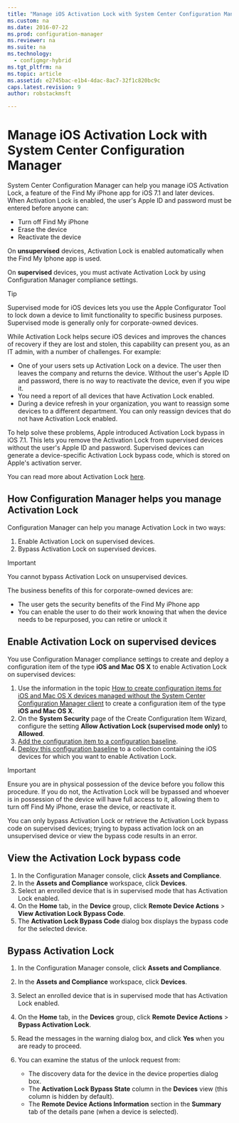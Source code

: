 ```yaml
---
title: "Manage iOS Activation Lock with System Center Configuration Manager"
ms.custom: na
ms.date: 2016-07-22
ms.prod: configuration-manager
ms.reviewer: na
ms.suite: na
ms.technology: 
  - configmgr-hybrid
ms.tgt_pltfrm: na
ms.topic: article
ms.assetid: e2745bac-e1b4-4dac-8ac7-32f1c820bc9c
caps.latest.revision: 9
author: robstackmsft

---
```

# Manage iOS Activation Lock with System Center Configuration Manager
  
System Center Configuration Manager can help you manage iOS Activation Lock, a feature of the Find My iPhone app for iOS 7.1 and later devices. When Activation Lock is enabled, the user's Apple ID and password must be entered before anyone can:

- Turn off Find My iPhone
- Erase the device
- Reactivate the device

On **unsupervised** devices, Activation Lock is enabled automatically when the Find My Iphone app is used.

On **supervised** devices, you must activate Activation Lock by using Configuration Manager compliance settings.

> [!TIP]
> Supervised mode for iOS devices lets you use the Apple Configurator Tool to lock down a device to limit functionality to specific business purposes. Supervised mode is generally only for corporate-owned devices.

While Activation Lock helps secure iOS devices and improves the chances of recovery if they are lost and stolen, this capability can present you, as an IT admin, with a number of challenges. For example:

- One of your users sets up Activation Lock on a device. The user then leaves the company and returns the device. Without the user's Apple ID and password, there is no way to reactivate the device, even if you wipe it.
- You need a report of all devices that have Activation Lock enabled.
- During a device refresh in your organization, you want to reassign some devices to a different department. You can only reassign devices that do not have Activation Lock enabled.


To help solve these problems, Apple introduced Activation Lock bypass in iOS 7.1. This lets you remove the Activation Lock from supervised devices without the user's Apple ID and password. Supervised devices can generate a device-specific Activation Lock bypass code, which is stored on Apple's activation server.

You can read more about Activation Lock [here](https://support.apple.com/HT201365).

## How Configuration Manager helps you manage Activation Lock

Configuration Manager can help you manage Activation Lock in two ways:

1. Enable Activation Lock on supervised devices.
2. Bypass Activation Lock on supervised devices.

> [!IMPORTANT]
> You cannot bypass Activation Lock on unsupervised devices.

The business benefits of this for corporate-owned devices are:



- The user gets the security benefits of the Find My iPhone app
- You can enable the user to do their work knowing that when the device needs to be repurposed, you can retire or unlock it


## Enable Activation Lock on supervised devices

You use Configuration Manager compliance settings to create and deploy a configuration item of the type **iOS and Mac OS X** to enable Activation Lock on supervised devices:

1. Use the information in the topic [How to create configuration items for iOS and Mac OS X devices managed without the System Center Configuration Manager client](https://technet.microsoft.com/library/mt629339.aspx) to create a configuration item of the type **iOS and Mac OS X**.
2. On the **System Security** page of the Create Configuration Item Wizard, configure the setting **Allow Activation Lock (supervised mode only)** to **Allowed**.
3. [Add the configuration item to a configuration baseline](https://technet.microsoft.com/library/mt629337.aspx).
4. [Deploy this configuration baseline](https://technet.microsoft.com/library/mt629332.aspx) to a collection containing the iOS devices for which you want to enable Activation Lock.

> [!IMPORTANT]
> Ensure you are in physical possession of the device before you follow this procedure. If you do not, the Activation Lock will be bypassed and whoever is in possession of the device will have full access to it, allowing them to turn off Find My iPhone, erase the device, or reactivate it.

You can only bypass Activation Lock or retrieve the Activation Lock bypass code on supervised devices; trying to bypass activation lock on an unsupervised device or view the bypass code results in an error.



## View the Activation Lock bypass code

1. In the Configuration Manager console, click **Assets and Compliance**.
2. In the **Assets and Compliance** workspace, click **Devices**.
3. Select an enrolled device that is in supervised mode that has Activation Lock enabled.
4. On the **Home** tab, in the **Device** group, click **Remote Device Actions** > **View Activation Lock Bypass Code**.
5. The **Activation Lock Bypass Code** dialog box displays the bypass code for the selected device.

## Bypass Activation Lock

1. In the Configuration Manager console, click **Assets and Compliance**.
2. In the **Assets and Compliance** workspace, click **Devices**.
3. Select an enrolled device that is in supervised mode that has Activation Lock enabled.
3. On the **Home** tab, in the **Devices** group, click **Remote Device Actions** > **Bypass Activation Lock**.
5. Read the messages in the warning dialog box, and click **Yes** when you are ready to proceed.
6. You can examine the status of the unlock request from:
	
	- The discovery data for the device in the device properties dialog box.
	- The **Activation Lock Bypass State** column in the **Devices** view (this column is hidden by default).
	- The **Remote Device Actions Information** section in the **Summary** tab of the details pane (when a device is selected).
  
 